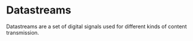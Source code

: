 # Datastreams

Datastreams are a set of digital signals used for different kinds of content transmission.

